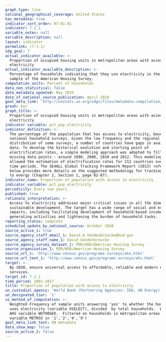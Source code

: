 ```yaml
---
graph_type: line
national_geographical_coverage: United States
has_metadata: true
indicator_sort_order: 07-01-01
indicator: 7.1.1
variable_notes: null
variable_description: null
layout: indicator
permalink: /7-1-1/
sdg_goal: 7
actual_indicator_available: >-
  Proportion of occupied housing units in metropolitan areas with access to
  electricity
actual_indicator_available_description: >-
  Percentage of households indicating that they use electricity in the national
  sample of the American Housing Survey.
computation_units: Percent of households
data_non_statistical: false
date_metadata_updated: May 2019
date_of_national_source_publication: April 2019
goal_meta_link: 'http://unstats.un.org/sdgs/files/metadata-compilation/Metadata-Goal-7.pdf'
graoh: bar
graph_title: >-
  Proportion of occupied housing units in metropolitan areas with access to
  electricity
indicator variable: pct_pop_electricity
indicator_definition: >-
  The percentage of the population that has access to electricity, based on
  national household surveys. Given the low frequency and the regional
  distribution of some surveys, a number of countries have gaps in available
  data. To develop the historical evolution and starting point of
  electrification rates, a simple modeling approach was adopted to fill in the
  missing data points - around 1990, 2000, 2010 and 2012. This modeling approach
  allowed the estimation of electrification rates for 212 countries over these
  time periods. The SE4ALL Global Tracking Framework Report (2013) referenced
  below provides more details on the suggested methodology for tracking access
  to energy (Chapter 2, Section 1, page 82-87).
indicator_name: Proportion of population with access to electricity
indicator_variable: pct_pop_electricity
periodicity: Every two years.
published: true
rationale_interpretation: >-
  Access to electricity addresses major critical issues in all the dimensions of
  sustainable development. The target has a wide range of social and economic
  impacts, including facilitating development of household-based income
  generating activities and lightening the burden of household tasks.
reporting_status: complete
scheduled_update_by_national_source: October 2020
source_active_1: true
source_agency_staff_email_1: David.A.Vandenbroucke@hud.gov
source_agency_staff_name_1: David Vandenbroucke
source_agency_survey_dataset_1: PDR/HUD/American Housing Survey
source_organisation_1: PDR/HUD/American Housing Survey
source_url_1: 'http://www.census.gov/programs-surveys/ahs.html'
source_url_text_1: 'http://www.census.gov/programs-surveys/ahs.html'
target: >-
  By 2030, ensure universal access to affordable, reliable and modern energy
  services.
target_id: 7.1.1
time_period: 2001-2017
title: Proportion of population with access to electricity
un_custodial_agency: 'World Bank (Partnering Agencies: IEA, UN Energy)'
un_designated_tier: '1'
us_method_of_computation: >-
  Weighted Frequency of sample units answering 'yes' to whether the household
  uses electricity (variable USELECT), divided  by total households.  Weight is
  AHS variable WGT90GEO.  Filtered on households in metropolitan areas (AHS
  variable METRO3 in '1','2','4','9')
goal_meta_link_text: UN metadata
data_show_map: false
source_active_2: false
---
```

